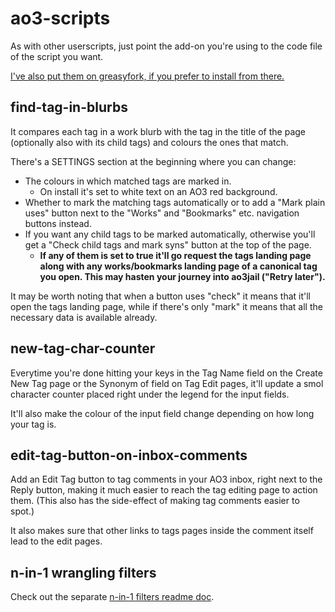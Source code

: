 # ao3-scripts

As with other userscripts, just point the add-on you're using to the code file of the script you want.

[I've also put them on greasyfork, if you prefer to install from there.](https://greasyfork.org/en/users/676543-rhine)

## find-tag-in-blurbs

It compares each tag in a work blurb with the tag in the title of the page (optionally also with its child tags) and colours the ones that match.

There's a SETTINGS section at the beginning where you can change:
* The colours in which matched tags are marked in.
  * On install it's set to white text on an AO3 red background.
* Whether to mark the matching tags automatically or to add a "Mark plain uses" button next to the "Works" and "Bookmarks" etc. navigation buttons instead.
* If you want any child tags to be marked automatically, otherwise you'll get a "Check child tags and mark syns" button at the top of the page.
  * **If any of them is set to true it'll go request the tags landing page along with any works/bookmarks landing page of a canonical tag you open. This may hasten your journey into ao3jail ("Retry later").**

It may be worth noting that when a button uses "check" it means that it'll open the tags landing page, while if there's only "mark" it means that all the necessary data is available already.

## new-tag-char-counter

Everytime you're done hitting your keys in the Tag Name field on the Create New Tag page or the Synonym of field on Tag Edit pages, it'll update a smol character counter placed right under the legend for the input fields.

It'll also make the colour of the input field change depending on how long your tag is.

## edit-tag-button-on-inbox-comments

Add an Edit Tag button to tag comments in your AO3 inbox, right next to the Reply button, making it much easier to reach the tag editing page to action them. (This also has the side-effect of making tag comments easier to spot.)

It also makes sure that other links to tags pages inside the comment itself lead to the edit pages.

## n-in-1 wrangling filters

Check out the separate [n-in-1 filters readme doc](https://github.com/RhineCloud/ao3-scripts/blob/main/n-in-1-filters-readme.md#n-in-1-wrangling-home-filters).
